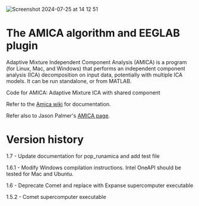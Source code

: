 ![Screenshot 2024-07-25 at 14 12 51](https://github.com/user-attachments/assets/e5880f21-51ae-4ebf-a3de-bc040d6f4aab)

# The AMICA algorithm and EEGLAB plugin

Adaptive Mixture Independent Component Analysis (AMICA) is a program (for Linux, Mac, and Windows) that performs an independent component analysis (ICA) decomposition on input data, potentially with multiple ICA models. It can be run standalone, or from MATLAB.

Code for AMICA: Adaptive Mixture ICA with shared component

Refer to the [Amica wiki](https://github.com/japalmer29/amica/wiki) for documentation.

Refer also to Jason Palmer's [AMICA page](https://sccn.ucsd.edu/~jason/amica_web.html).

# Version history

1.7 - Update documentation for pop_runamica and add test file

1.6.1 - Modify Windows compilation instructions. Intel OneAPI should be tested for Mac and Ubuntu.

1.6 - Deprecate Comet and replace with Expanse supercomputer executable

1.5.2 - Comet supercomputer executable

